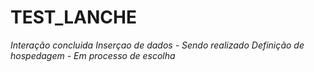 # TEST_LANCHE
 *Interação concluida*
 *Inserçao de dados - Sendo realizado*
 *Definição de hospedagem - Em processo de escolha*
